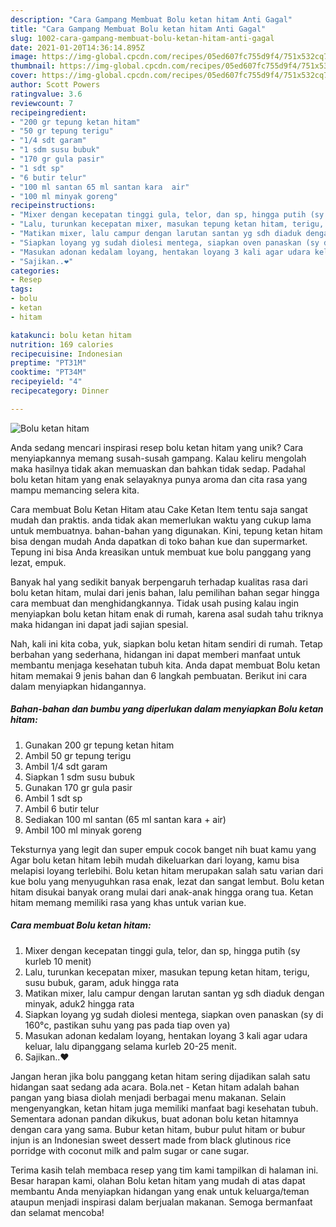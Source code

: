 ```yaml
---
description: "Cara Gampang Membuat Bolu ketan hitam Anti Gagal"
title: "Cara Gampang Membuat Bolu ketan hitam Anti Gagal"
slug: 1002-cara-gampang-membuat-bolu-ketan-hitam-anti-gagal
date: 2021-01-20T14:36:14.895Z
image: https://img-global.cpcdn.com/recipes/05ed607fc755d9f4/751x532cq70/bolu-ketan-hitam-foto-resep-utama.jpg
thumbnail: https://img-global.cpcdn.com/recipes/05ed607fc755d9f4/751x532cq70/bolu-ketan-hitam-foto-resep-utama.jpg
cover: https://img-global.cpcdn.com/recipes/05ed607fc755d9f4/751x532cq70/bolu-ketan-hitam-foto-resep-utama.jpg
author: Scott Powers
ratingvalue: 3.6
reviewcount: 7
recipeingredient:
- "200 gr tepung ketan hitam"
- "50 gr tepung terigu"
- "1/4 sdt garam"
- "1 sdm susu bubuk"
- "170 gr gula pasir"
- "1 sdt sp"
- "6 butir telur"
- "100 ml santan 65 ml santan kara  air"
- "100 ml minyak goreng"
recipeinstructions:
- "Mixer dengan kecepatan tinggi gula, telor, dan sp, hingga putih (sy kurleb 10 menit)"
- "Lalu, turunkan kecepatan mixer, masukan tepung ketan hitam, terigu, susu bubuk, garam, aduk hingga rata"
- "Matikan mixer, lalu campur dengan larutan santan yg sdh diaduk dengan minyak, aduk2 hingga rata"
- "Siapkan loyang yg sudah diolesi mentega, siapkan oven panaskan (sy di 160°c, pastikan suhu yang pas pada tiap oven ya)"
- "Masukan adonan kedalam loyang, hentakan loyang 3 kali agar udara keluar, lalu dipanggang selama kurleb 20-25 menit."
- "Sajikan..❤"
categories:
- Resep
tags:
- bolu
- ketan
- hitam

katakunci: bolu ketan hitam 
nutrition: 169 calories
recipecuisine: Indonesian
preptime: "PT31M"
cooktime: "PT34M"
recipeyield: "4"
recipecategory: Dinner

---
```



![Bolu ketan hitam](https://img-global.cpcdn.com/recipes/05ed607fc755d9f4/751x532cq70/bolu-ketan-hitam-foto-resep-utama.jpg)

Anda sedang mencari inspirasi resep bolu ketan hitam yang unik? Cara menyiapkannya memang susah-susah gampang. Kalau keliru mengolah maka hasilnya tidak akan memuaskan dan bahkan tidak sedap. Padahal bolu ketan hitam yang enak selayaknya punya aroma dan cita rasa yang mampu memancing selera kita.

Cara membuat Bolu Ketan Hitam atau Cake Ketan Item tentu saja sangat mudah dan praktis. anda tidak akan memerlukan waktu yang cukup lama untuk membuatnya. bahan-bahan yang digunakan. Kini, tepung ketan hitam bisa dengan mudah Anda dapatkan di toko bahan kue dan supermarket. Tepung ini bisa Anda kreasikan untuk membuat kue bolu panggang yang lezat, empuk.

Banyak hal yang sedikit banyak berpengaruh terhadap kualitas rasa dari bolu ketan hitam, mulai dari jenis bahan, lalu pemilihan bahan segar hingga cara membuat dan menghidangkannya. Tidak usah pusing kalau ingin menyiapkan bolu ketan hitam enak di rumah, karena asal sudah tahu triknya maka hidangan ini dapat jadi sajian spesial.


Nah, kali ini kita coba, yuk, siapkan bolu ketan hitam sendiri di rumah. Tetap berbahan yang sederhana, hidangan ini dapat memberi manfaat untuk membantu menjaga kesehatan tubuh kita. Anda dapat membuat Bolu ketan hitam memakai 9 jenis bahan dan 6 langkah pembuatan. Berikut ini cara dalam menyiapkan hidangannya.

<!--inarticleads1-->

##### Bahan-bahan dan bumbu yang diperlukan dalam menyiapkan Bolu ketan hitam:

1. Gunakan 200 gr tepung ketan hitam
1. Ambil 50 gr tepung terigu
1. Ambil 1/4 sdt garam
1. Siapkan 1 sdm susu bubuk
1. Gunakan 170 gr gula pasir
1. Ambil 1 sdt sp
1. Ambil 6 butir telur
1. Sediakan 100 ml santan (65 ml santan kara + air)
1. Ambil 100 ml minyak goreng


Teksturnya yang legit dan super empuk cocok banget nih buat kamu yang Agar bolu ketan hitam lebih mudah dikeluarkan dari loyang, kamu bisa melapisi loyang terlebihi. Bolu ketan hitam merupakan salah satu varian dari kue bolu yang menyuguhkan rasa enak, lezat dan sangat lembut. Bolu ketan hitam disukai banyak orang mulai dari anak-anak hingga orang tua. Ketan hitam memang memiliki rasa yang khas untuk varian kue. 

<!--inarticleads2-->

##### Cara membuat Bolu ketan hitam:

1. Mixer dengan kecepatan tinggi gula, telor, dan sp, hingga putih (sy kurleb 10 menit)
1. Lalu, turunkan kecepatan mixer, masukan tepung ketan hitam, terigu, susu bubuk, garam, aduk hingga rata
1. Matikan mixer, lalu campur dengan larutan santan yg sdh diaduk dengan minyak, aduk2 hingga rata
1. Siapkan loyang yg sudah diolesi mentega, siapkan oven panaskan (sy di 160°c, pastikan suhu yang pas pada tiap oven ya)
1. Masukan adonan kedalam loyang, hentakan loyang 3 kali agar udara keluar, lalu dipanggang selama kurleb 20-25 menit.
1. Sajikan..❤


Jangan heran jika bolu panggang ketan hitam sering dijadikan salah satu hidangan saat sedang ada acara. Bola.net - Ketan hitam adalah bahan pangan yang biasa diolah menjadi berbagai menu makanan. Selain mengenyangkan, ketan hitam juga memiliki manfaat bagi kesehatan tubuh. Sementara adonan pandan dikukus, buat adonan bolu ketan hitamnya dengan cara yang sama. Bubur ketan hitam, bubur pulut hitam or bubur injun is an Indonesian sweet dessert made from black glutinous rice porridge with coconut milk and palm sugar or cane sugar. 

Terima kasih telah membaca resep yang tim kami tampilkan di halaman ini. Besar harapan kami, olahan Bolu ketan hitam yang mudah di atas dapat membantu Anda menyiapkan hidangan yang enak untuk keluarga/teman ataupun menjadi inspirasi dalam berjualan makanan. Semoga bermanfaat dan selamat mencoba!
